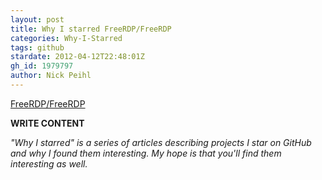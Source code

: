 ```yaml
---
layout: post
title: Why I starred FreeRDP/FreeRDP
categories: Why-I-Starred
tags: github
stardate: 2012-04-12T22:48:01Z
gh_id: 1979797
author: Nick Peihl
---
```


[FreeRDP/FreeRDP](https://github.com/FreeRDP/FreeRDP)

**WRITE CONTENT**

*"Why I starred" is a series of articles describing projects I star on GitHub and why I found them interesting. My hope is that you'll find them interesting as well.*

